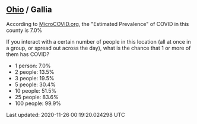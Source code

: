 
## [Ohio](/united-states/ohio) / Gallia

According to [MicroCOVID.org](http://microcovid.org),
the "Estimated Prevalence" of COVID in this county is 7.0%

If you interact with a certain number of people in this location
(all at once in a group, or spread out across the day), what is the chance that
1 or more of them has COVID?

- 1 person: 7.0%
- 2 people: 13.5%
- 3 people: 19.5%
- 5 people: 30.4%
- 10 people: 51.5%
- 25 people: 83.6%
- 100 people: 99.9%

Last updated: 2020-11-26 00:19:20.024298 UTC
